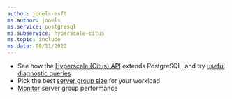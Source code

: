 ```yaml
---
author: jonels-msft
ms.author: jonels
ms.service: postgresql
ms.subservice: hyperscale-citus
ms.topic: include
ms.date: 08/11/2022
---
```


* See how the [Hyperscale (Citus) API](../reference-overview.md) extends
  PostgreSQL, and try [useful diagnostic
  queries](../howto-useful-diagnostic-queries.md)
* Pick the best [server group size](../howto-scale-initial.md) for your
  workload
* [Monitor](../howto-monitoring.md) server group performance
